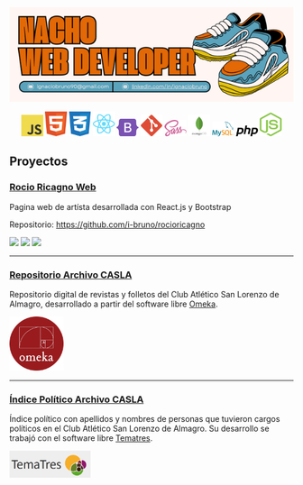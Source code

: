 
<p align="center">
  <img src="https://github.com/i-bruno/i-bruno/blob/main/nachoHeader.png" alt="Image header info"/>
</p>


<p align="center">
  <img src="https://github.com/i-bruno/i-bruno/blob/main/javascript.svg" alt="logo javascript" style="width: 4vw"/> <img src="https://github.com/i-bruno/i-bruno/blob/main/html.svg" alt="logo html" style="width: 4vw"/>
<img src="https://github.com/i-bruno/i-bruno/blob/main/css.svg" alt="logo css" style="width: 4vw"/> <img src="https://github.com/i-bruno/i-bruno/blob/main/react.svg" alt="react-logo" style="width: 4vw"/> <img src="https://github.com/i-bruno/i-bruno/blob/main/bootstrap.svg" alt="logo bootstrap" style="width: 4vw"/> <img src="https://github.com/i-bruno/i-bruno/blob/main/git.svg" alt="logo git" style="width: 4vw"/> <img src="https://github.com/i-bruno/i-bruno/blob/main/sass.svg" alt="logo sass" style="width: 4vw"/> <img src="https://github.com/i-bruno/i-bruno/blob/main/mongo.svg" alt="logo mongodb" style="width: 4vw"/> <img src="https://github.com/i-bruno/i-bruno/blob/main/mysql-logo.svg" alt="mysql-logo" style="width: 4vw"/> <img src="https://github.com/i-bruno/i-bruno/blob/main/php.svg" alt="php-logo" style="width: 4vw"/> <img src="https://github.com/i-bruno/i-bruno/blob/main/nodejs.svg" alt="nodejs-logo" style="width: 4vw;"/>
</p>



## Proyectos

### [Rocio Ricagno Web](https://rocioricagno.ar/)
  Pagina web de artísta desarrollada con React.js y Bootstrap

  Repositorio: https://github.com/i-bruno/rocioricagno

![](https://img.shields.io/github/languages/top/i-bruno/rocioricagno?style=flat&logo=javascript&logoColor=%23F7DF1E&label=Javascript&labelColor=black&color=%23F7DF1E)
![](https://img.shields.io/badge/16.1%25%20-%20diezyseis?style=flat&logo=css3&logoColor=%231572B6&label=CSS&labelColor=black&color=%231572B6)
![](https://img.shields.io/badge/1.8%25%20-%20html%20?style=flat&logo=html5&logoColor=%23E34F26&label=HTML&labelColor=black&color=%23E34F26)

<hr>
  
### [Repositorio Archivo CASLA](http://repositorio.archivocasla.com.ar/)
  Repositorio digital de revistas y folletos del Club Atlético San Lorenzo de Almagro, desarrollado a partir del software libre [Omeka](https://omeka.org/).

<img src="https://github.com/i-bruno/i-bruno/blob/main/OmekaBadge.png" alt="logo omeka" style="width: 10vw"/>

<hr>

### [Índice Político Archivo CASLA](http://indice.archivocasla.com.ar/vocab/index.php)
Índice político con apellidos y nombres de personas que tuvieron cargos políticos en el Club Atlético San Lorenzo de Almagro. Su desarrollo se trabajó con el software libre [Tematres](https://vocabularyserver.com/web).

<img src="https://github.com/i-bruno/i-bruno/blob/main/tematres.png" alt="logo tematres" style="width: 15vw"/>

<!--
**i-bruno/i-bruno** is a ✨ _special_ ✨ repository because its `README.md` (this file) appears on your GitHub profile.

Here are some ideas to get you started:

- 🔭 I’m currently working on ...
- 🌱 I’m currently learning ...
- 👯 I’m looking to collaborate on ...
- 🤔 I’m looking for help with ...
- 💬 Ask me about ...
- 📫 How to reach me: ...
- 😄 Pronouns: ...
- ⚡ Fun fact: ...
-->






